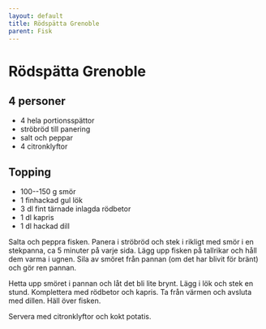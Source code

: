 ```yaml
---
layout: default
title: Rödspätta Grenoble
parent: Fisk
---
```

# Rödspätta Grenoble

## 4 personer


-   4 hela portionsspättor
-   ströbröd till panering
-   salt och peppar
-   4 citronklyftor

## Topping

-   100--150 g smör
-   1 finhackad gul lök
-   3 dl fint tärnade inlagda rödbetor
-   1 dl kapris
-   1 dl hackad dill


Salta och peppra fisken. Panera i ströbröd och stek i rikligt med smör i
en stekpanna, ca 5 minuter på varje sida. Lägg upp fisken på tallrikar
och håll dem varma i ugnen. Sila av smöret från pannan (om det har
blivit för bränt) och gör ren pannan.

Hetta upp smöret i pannan och låt det bli lite brynt. Lägg i lök och
stek en stund. Komplettera med rödbetor och kapris. Ta från värmen och
avsluta med dillen. Häll över fisken.

Servera med citronklyftor och kokt potatis.
